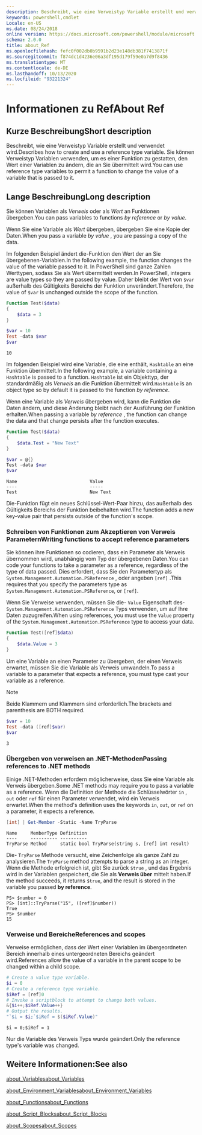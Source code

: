 ```yaml
---
description: Beschreibt, wie eine Verweistyp Variable erstellt und verwendet wird. Sie können Verweistyp Variablen verwenden, um es einer Funktion zu gestatten, den Wert einer Variablen zu ändern, die an Sie übermittelt wird.
keywords: powershell,cmdlet
Locale: en-US
ms.date: 08/24/2018
online version: https://docs.microsoft.com/powershell/module/microsoft.powershell.core/about/about_ref?view=powershell-6&WT.mc_id=ps-gethelp
schema: 2.0.0
title: about_Ref
ms.openlocfilehash: fefc0f002db0b9591b2d23e148db381f7413871f
ms.sourcegitcommit: f874dc1d4236e06a3df195d179f59e0a7d9f8436
ms.translationtype: MT
ms.contentlocale: de-DE
ms.lasthandoff: 10/13/2020
ms.locfileid: "93221324"
---
```

# <a name="about-ref"></a><span data-ttu-id="83ac8-105">Informationen zu Ref</span><span class="sxs-lookup"><span data-stu-id="83ac8-105">About Ref</span></span>

## <a name="short-description"></a><span data-ttu-id="83ac8-106">Kurze Beschreibung</span><span class="sxs-lookup"><span data-stu-id="83ac8-106">Short description</span></span>
<span data-ttu-id="83ac8-107">Beschreibt, wie eine Verweistyp Variable erstellt und verwendet wird.</span><span class="sxs-lookup"><span data-stu-id="83ac8-107">Describes how to create and use a reference type variable.</span></span> <span data-ttu-id="83ac8-108">Sie können Verweistyp Variablen verwenden, um es einer Funktion zu gestatten, den Wert einer Variablen zu ändern, die an Sie übermittelt wird.</span><span class="sxs-lookup"><span data-stu-id="83ac8-108">You can use reference type variables to permit a function to change the value of a variable that is passed to it.</span></span>

## <a name="long-description"></a><span data-ttu-id="83ac8-109">Lange Beschreibung</span><span class="sxs-lookup"><span data-stu-id="83ac8-109">Long description</span></span>

<span data-ttu-id="83ac8-110">Sie können Variablen als *Verweis* oder als *Wert* an Funktionen übergeben.</span><span class="sxs-lookup"><span data-stu-id="83ac8-110">You can pass variables to functions *by reference* or *by value*.</span></span>

<span data-ttu-id="83ac8-111">Wenn Sie eine Variable als *Wert* übergeben, übergeben Sie eine Kopie der Daten.</span><span class="sxs-lookup"><span data-stu-id="83ac8-111">When you pass a variable *by value* , you are passing a copy of the data.</span></span>

<span data-ttu-id="83ac8-112">Im folgenden Beispiel ändert die-Funktion den Wert der an Sie übergebenen-Variablen.</span><span class="sxs-lookup"><span data-stu-id="83ac8-112">In the following example, the function changes the value of the variable passed to it.</span></span> <span data-ttu-id="83ac8-113">In PowerShell sind ganze Zahlen Werttypen, sodass Sie als Wert übermittelt werden.</span><span class="sxs-lookup"><span data-stu-id="83ac8-113">In PowerShell, integers are value types so they are passed by value.</span></span>
<span data-ttu-id="83ac8-114">Daher bleibt der Wert von `$var` außerhalb des Gültigkeits Bereichs der Funktion unverändert.</span><span class="sxs-lookup"><span data-stu-id="83ac8-114">Therefore, the value of `$var` is unchanged outside the scope of the function.</span></span>

```powershell
Function Test($data)
{
    $data = 3
}

$var = 10
Test -data $var
$var
```

```output
10
```

<span data-ttu-id="83ac8-115">Im folgenden Beispiel wird eine Variable, die eine enthält, `Hashtable` an eine Funktion übermittelt.</span><span class="sxs-lookup"><span data-stu-id="83ac8-115">In the following example, a variable containing a `Hashtable` is passed to a function.</span></span> <span data-ttu-id="83ac8-116">`Hashtable` ist ein Objekttyp, der standardmäßig als *Verweis* an die Funktion übermittelt wird.</span><span class="sxs-lookup"><span data-stu-id="83ac8-116">`Hashtable` is an object type so by default it is passed to the function *by reference*.</span></span>

<span data-ttu-id="83ac8-117">Wenn eine Variable als *Verweis* übergeben wird, kann die Funktion die Daten ändern, und diese Änderung bleibt nach der Ausführung der Funktion erhalten.</span><span class="sxs-lookup"><span data-stu-id="83ac8-117">When passing a variable *by reference* , the function can change the data and that change persists after the function executes.</span></span>

```powershell
Function Test($data)
{
    $data.Test = "New Text"
}

$var = @{}
Test -data $var
$var
```

```output
Name                           Value
----                           -----
Test                           New Text
```

<span data-ttu-id="83ac8-118">Die-Funktion fügt ein neues Schlüssel-Wert-Paar hinzu, das außerhalb des Gültigkeits Bereichs der Funktion beibehalten wird.</span><span class="sxs-lookup"><span data-stu-id="83ac8-118">The function adds a new key-value pair that persists outside of the function's scope.</span></span>

### <a name="writing-functions-to-accept-reference-parameters"></a><span data-ttu-id="83ac8-119">Schreiben von Funktionen zum Akzeptieren von Verweis Parametern</span><span class="sxs-lookup"><span data-stu-id="83ac8-119">Writing functions to accept reference parameters</span></span>

<span data-ttu-id="83ac8-120">Sie können ihre Funktionen so codieren, dass ein Parameter als Verweis übernommen wird, unabhängig vom Typ der übergebenen Daten.</span><span class="sxs-lookup"><span data-stu-id="83ac8-120">You can code your functions to take a parameter as a reference, regardless of the type of data passed.</span></span> <span data-ttu-id="83ac8-121">Dies erfordert, dass Sie den Parametertyp als `System.Management.Automation.PSReference` , oder angeben `[ref]` .</span><span class="sxs-lookup"><span data-stu-id="83ac8-121">This requires that you specify the parameters type as `System.Management.Automation.PSReference`, or `[ref]`.</span></span>

<span data-ttu-id="83ac8-122">Wenn Sie Verweise verwenden, müssen Sie die- `Value` Eigenschaft des- `System.Management.Automation.PSReference` Typs verwenden, um auf Ihre Daten zuzugreifen.</span><span class="sxs-lookup"><span data-stu-id="83ac8-122">When using references, you must use the `Value` property of the `System.Management.Automation.PSReference` type to access your data.</span></span>

```powershell
Function Test([ref]$data)
{
    $data.Value = 3
}
```

<span data-ttu-id="83ac8-123">Um eine Variable an einen Parameter zu übergeben, der einen Verweis erwartet, müssen Sie die Variable als Verweis umwandeln.</span><span class="sxs-lookup"><span data-stu-id="83ac8-123">To pass a variable to a parameter that expects a reference, you must type cast your variable as a reference.</span></span>

> [!NOTE]
> <span data-ttu-id="83ac8-124">Beide Klammern und Klammern sind erforderlich.</span><span class="sxs-lookup"><span data-stu-id="83ac8-124">The brackets and parenthesis are BOTH required.</span></span>

```powershell
$var = 10
Test -data ([ref]$var)
$var
```

```output
3
```

### <a name="passing-references-to-net-methods"></a><span data-ttu-id="83ac8-125">Übergeben von verweisen an .NET-Methoden</span><span class="sxs-lookup"><span data-stu-id="83ac8-125">Passing references to .NET methods</span></span>

<span data-ttu-id="83ac8-126">Einige .NET-Methoden erfordern möglicherweise, dass Sie eine Variable als Verweis übergeben.</span><span class="sxs-lookup"><span data-stu-id="83ac8-126">Some .NET methods may require you to pass a variable as a reference.</span></span> <span data-ttu-id="83ac8-127">Wenn die Definition der Methode die Schlüsselwörter `in` , `out` oder `ref` für einen Parameter verwendet, wird ein Verweis erwartet.</span><span class="sxs-lookup"><span data-stu-id="83ac8-127">When the method's definition uses the keywords `in`, `out`, or `ref` on a parameter, it expects a reference.</span></span>

```powershell
[int] | Get-Member -Static -Name TryParse
```

```output
Name     MemberType Definition
----     ---------- ----------
TryParse Method     static bool TryParse(string s, [ref] int result)
```

<span data-ttu-id="83ac8-128">Die- `TryParse` Methode versucht, eine Zeichenfolge als ganze Zahl zu analysieren.</span><span class="sxs-lookup"><span data-stu-id="83ac8-128">The `TryParse` method attempts to parse a string as an integer.</span></span> <span data-ttu-id="83ac8-129">Wenn die Methode erfolgreich ist, gibt Sie zurück `$true` , und das Ergebnis wird in der Variablen gespeichert, die Sie als **Verweis über** mittelt haben.</span><span class="sxs-lookup"><span data-stu-id="83ac8-129">If the method succeeds, it returns `$true`, and the result is stored in the variable you passed **by reference**.</span></span>

```
PS> $number = 0
PS> [int]::TryParse("15", ([ref]$number))
True
PS> $number
15
```

### <a name="references-and-scopes"></a><span data-ttu-id="83ac8-130">Verweise und Bereiche</span><span class="sxs-lookup"><span data-stu-id="83ac8-130">References and scopes</span></span>

<span data-ttu-id="83ac8-131">Verweise ermöglichen, dass der Wert einer Variablen im übergeordneten Bereich innerhalb eines untergeordneten Bereichs geändert wird.</span><span class="sxs-lookup"><span data-stu-id="83ac8-131">References allow the value of a variable in the parent scope to be changed within a child scope.</span></span>

```powershell
# Create a value type variable.
$i = 0
# Create a reference type variable.
$iRef = [ref]0
# Invoke a scriptblock to attempt to change both values.
&{$i++;$iRef.Value++}
# Output the results.
"`$i = $i;`$iRef = $($iRef.Value)"
```

```output
$i = 0;$iRef = 1
```

<span data-ttu-id="83ac8-132">Nur die Variable des Verweis Typs wurde geändert.</span><span class="sxs-lookup"><span data-stu-id="83ac8-132">Only the reference type's variable was changed.</span></span>

## <a name="see-also"></a><span data-ttu-id="83ac8-133">Weitere Informationen:</span><span class="sxs-lookup"><span data-stu-id="83ac8-133">See also</span></span>

[<span data-ttu-id="83ac8-134">about_Variables</span><span class="sxs-lookup"><span data-stu-id="83ac8-134">about_Variables</span></span>](about_Variables.md)

[<span data-ttu-id="83ac8-135">about_Environment_Variables</span><span class="sxs-lookup"><span data-stu-id="83ac8-135">about_Environment_Variables</span></span>](about_Environment_Variables.md)

[<span data-ttu-id="83ac8-136">about_Functions</span><span class="sxs-lookup"><span data-stu-id="83ac8-136">about_Functions</span></span>](about_Functions.md)

[<span data-ttu-id="83ac8-137">about_Script_Blocks</span><span class="sxs-lookup"><span data-stu-id="83ac8-137">about_Script_Blocks</span></span>](about_Script_Blocks.md)

[<span data-ttu-id="83ac8-138">about_Scopes</span><span class="sxs-lookup"><span data-stu-id="83ac8-138">about_Scopes</span></span>](about_scopes.md)
